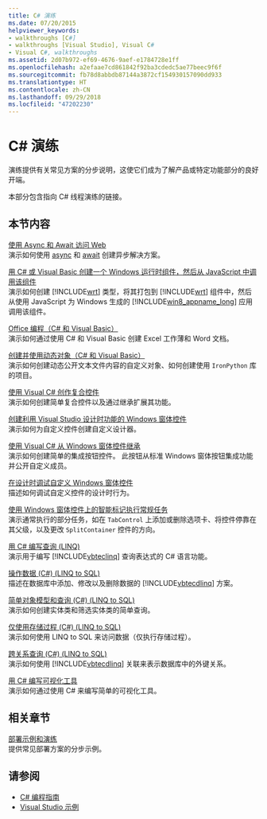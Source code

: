 ```yaml
---
title: C# 演练
ms.date: 07/20/2015
helpviewer_keywords:
- walkthroughs [C#]
- walkthroughs [Visual Studio], Visual C#
- Visual C#, walkthroughs
ms.assetid: 2d07b972-ef69-4676-9aef-e1784728e1ff
ms.openlocfilehash: a2efaae7cd861842f92ba3cdedc5ae77beec9f6f
ms.sourcegitcommit: fb78d8abbdb87144a3872cf154930157090dd933
ms.translationtype: HT
ms.contentlocale: zh-CN
ms.lasthandoff: 09/29/2018
ms.locfileid: "47202230"
---
```

# <a name="c-walkthroughs"></a>C# 演练
演练提供有关常见方案的分步说明，这使它们成为了解产品或特定功能部分的良好开端。  
  
 本部分包含指向 C# 线程演练的链接。  
  
## <a name="in-this-section"></a>本节内容  

 [使用 Async 和 Await 访问 Web](./programming-guide/concepts/async/walkthrough-accessing-the-web-by-using-async-and-await.md)  
 演示如何使用 [async](../csharp/language-reference/keywords/async.md) 和 [await](../csharp/language-reference/keywords/await.md) 创建异步解决方案。  
  
 [用 C# 或 Visual Basic 创建一个 Windows 运行时组件，然后从 JavaScript 中调用该组件](https://msdn.microsoft.com/library/windows/apps/hh779077.aspx)  
 演示如何创建 [!INCLUDE[wrt](~/includes/wrt-md.md)] 类型，将其打包到 [!INCLUDE[wrt](~/includes/wrt-md.md)] 组件中，然后从使用 JavaScript 为 Windows 生成的 [!INCLUDE[win8_appname_long](~/includes/win8-appname-long-md.md)] 应用调用该组件。  
  
 [Office 编程（C# 和 Visual Basic）](../csharp/programming-guide/interop/walkthrough-office-programming.md)  
 演示如何通过使用 C# 和 Visual Basic 创建 Excel 工作薄和 Word 文档。  
  
 [创建并使用动态对象（C# 和 Visual Basic）](../csharp/programming-guide/types/walkthrough-creating-and-using-dynamic-objects.md)  
 演示如何创建动态公开文本文件内容的自定义对象、如何创建使用 `IronPython` 库的项目。  
   
 [使用 Visual C# 创作复合控件](../../docs/framework/winforms/controls/walkthrough-authoring-a-composite-control-with-visual-csharp.md)  
 演示如何创建简单复合控件以及通过继承扩展其功能。  
  
 [创建利用 Visual Studio 设计时功能的 Windows 窗体控件](../../docs/framework/winforms/controls/creating-a-wf-control-design-time-features.md)  
 演示如何为自定义控件创建自定义设计器。  
  
 [使用 Visual C# 从 Windows 窗体控件继承](../../docs/framework/winforms/controls/walkthrough-inheriting-from-a-windows-forms-control-with-visual-csharp.md)  
 演示如何创建简单的集成按钮控件。 此按钮从标准 Windows 窗体按钮集成功能并公开自定义成员。  
  
 [在设计时调试自定义 Windows 窗体控件](../../docs/framework/winforms/controls/walkthrough-debugging-custom-windows-forms-controls-at-design-time.md)  
 描述如何调试自定义控件的设计时行为。

 [使用 Windows 窗体控件上的智能标记执行常规任务](../../docs/framework/winforms/controls/performing-common-tasks-using-smart-tags-on-wf-controls.md)  
 演示通常执行的部分任务，如在 `TabControl` 上添加或删除选项卡、将控件停靠在其父级，以及更改 `SplitContainer` 控件的方向。  
  
 [用 C# 编写查询 (LINQ)](../csharp/programming-guide/concepts/linq/walkthrough-writing-queries-linq.md)  
 演示用于编写 [!INCLUDE[vbteclinq](~/includes/vbteclinq-md.md)] 查询表达式的 C# 语言功能。  
  
 [操作数据 (C#) (LINQ to SQL)](../framework/data/adonet/sql/linq/walkthrough-manipulating-data-csharp.md)  
 描述在数据库中添加、修改以及删除数据的 [!INCLUDE[vbtecdlinq](~/includes/vbtecdlinq-md.md)] 方案。  
  
 [简单对象模型和查询 (C#) (LINQ to SQL)](../framework/data/adonet/sql/linq/walkthrough-simple-object-model-and-query-csharp.md)  
 演示如何创建实体类和筛选实体类的简单查询。  
  
 [仅使用存储过程 (C#) (LINQ to SQL)](../framework/data/adonet/sql/linq/walkthrough-using-only-stored-procedures-csharp.md)  
 演示如何使用 LINQ to SQL 来访问数据（仅执行存储过程）。  
  
 [跨关系查询 (C#) (LINQ to SQL)](../framework/data/adonet/sql/linq/walkthrough-querying-across-relationships-csharp.md)  
 演示如何使用 [!INCLUDE[vbtecdlinq](~/includes/vbtecdlinq-md.md)] 关联来表示数据库中的外键关系。  

 [用 C# 编写可视化工具](/visualstudio/debugger/walkthrough-writing-a-visualizer-in-csharp)  
 演示如何通过使用 C# 来编写简单的可视化工具。  
  
## <a name="related-sections"></a>相关章节  
 [部署示例和演练](/visualstudio/deployment/clickonce-deployment-samples-and-walkthroughs)  
 提供常见部署方案的分步示例。  
  
## <a name="see-also"></a>请参阅

- [C# 编程指南](../csharp/programming-guide/index.md)  
- [Visual Studio 示例](/visualstudio/ide/visual-studio-samples)
